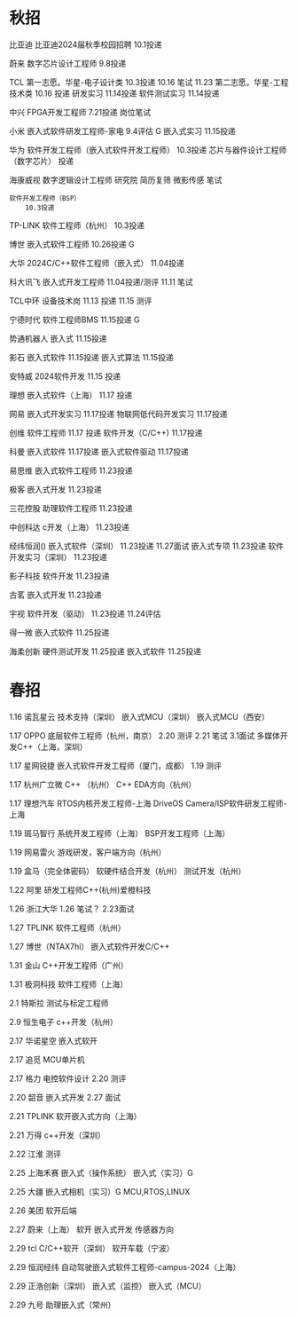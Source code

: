 # 秋招

比亚迪
	比亚迪2024届秋季校园招聘
		10.1投递

蔚来
	数字芯片设计工程师
		9.8投递

TCL
	第一志愿。华星-电子设计类 
		10.3投递
		10.16 笔试
		11.23
	第二志愿。华星-工程技术类
		10.16 投递
	研发实习
		11.14投递
	软件测试实习
		11.14投递

中兴
	FPGA开发工程师
		7.21投递
		岗位笔试

小米
	嵌入式软件研发工程师-家电
		9.4评估
		G
	嵌入式实习
		11.15投递

华为
	软件开发工程师（嵌入式软件开发工程师）
		10.3投递
	芯片与器件设计工程师（数字芯片）
		投递

海康威视
	数字逻辑设计工程师
		研究院
			简历复筛
		微影传感
			笔试
		
	软件开发工程师（BSP）
		10.3投递

TP-LINK
	软件工程师（杭州）
		10.3投递

博世
	嵌入式软件工程师
		10.26投递
		G

大华
	2024C/C++软件工程师（嵌入式）
		11.04投递

科大讯飞
	嵌入式开发工程师
		11.04投递/测评
		11.11 笔试

TCL中环
	设备技术岗
		11.13 投递
		11.15 测评

宁德时代
	软件工程师BMS
		11.15投递
		G

势通机器人
	嵌入式
	11.15投递

影石
	嵌入式软件
		11.15投递
	嵌入式算法
		11.15投递

安特威
	2024软件开发
		11.15 投递

理想
	嵌入式软件（上海）
		11.17 投递

网易
	嵌入式开发实习
		11.17投递
	物联网低代码开发实习
		11.17投递

创维
	软件工程师
		11.17 投递
	软件开发（C/C++)
		11.17投递

科曼
	嵌入式软件
		11.17投递
	嵌入式软件驱动
		11.17投递

易思维
	嵌入式软件工程师
		11.23投递

极客
	嵌入式开发
		11.23投递

三花控股
	助理软件工程师
		11.23投递

中创科达
	c开发（上海）
		11.23投递

经纬恒润()
	嵌入式软件（深圳）
		11.23投递
		11.27面试
	嵌入式专项
		11.23投递
	软件开发实习（深圳）
		11.23投递

影子科技
	软件开发
		11.23投递

古茗
	嵌入式开发
		11.23投递

宇视
	软件开发（驱动）
		11.23投递
		11.24评估

得一微
	嵌入式软件
		11.25投递

海柔创新
	硬件测试开发
		11.25投递
	嵌入式软件
		11.25投递




# 春招

1.16  诺瓦星云
	技术支持（深圳）
	嵌入式MCU（深圳）
	嵌入式MCU（西安）

1.17 OPPO
	底层软件工程师（杭州，南京）
		2.20 测评
		2.21 笔试
		3.1面试
	多媒体开发C++（上海，深圳）

1.17 星网锐捷
	嵌入式软件开发工程师（厦门，成都）
		1.19 测评

1.17 杭州广立微
	C++ （杭州）
	C++ EDA方向（杭州）

1.17 理想汽车
	RTOS内核开发工程师-上海
	DriveOS Camera/ISP软件研发工程师-上海

1.19 斑马智行
	系统开发工程师（上海）
	BSP开发工程师（上海）

1.19 网易雷火
	游戏研发，客户端方向（杭州）

1.19 盒马（完全体密码）
	软硬件结合开发（杭州）
	测试开发（杭州）

1.22 阿里
	研发工程师C++(杭州)爱橙科技

1.26 浙江大华
	1.26 笔试？
	2.23面试

1.27 TPLINK
	软件工程师（杭州）

1.27 博世（NTAX7hi）
	嵌入式软件开发C/C++

1.31 金山
	C++开发工程师（广州）

1.31 极洞科技
	软件工程师（上海）

2.1 特斯拉
	测试与标定工程师

2.9 恒生电子
	c++开发（杭州）

2.17 华诺星空
	嵌入式软开

2.17 追觅
	MCU单片机

2.17 格力
	电控软件设计
		2.20 测评

2.20 韶音
	嵌入式开发
		2.27 面试

2.21 TPLINK
	软开嵌入式方向（上海）

2.21 万得
	c++开发（深圳）

2.22 江淮
	测评

2.25 上海禾赛
	嵌入式（操作系统）
	嵌入式（实习）G

2.25 大疆
	嵌入式相机（实习）G
	MCU,RTOS,LINUX

2.26 美团
	软开后端

2.27 蔚来（上海）
	软开
	嵌入式开发
	传感器方向

2.29 tcl
	C/C++软开（深圳）
	软开车载（宁波）

2.29 恒润经纬
	自动驾驶嵌入式软件工程师-campus-2024（上海）

2.29 正浩创新（深圳）
	嵌入式（监控）
	嵌入式（MCU）

2.29 九号
	助理嵌入式（常州）








